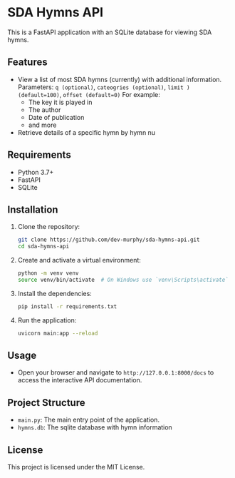 # SDA Hymns API

This is a FastAPI application with an SQLite database for viewing SDA hymns.

## Features

- View a list of most SDA hymns (currently) with additional information.
  Parameters: `q (optional)`, `cateogries (optional)`, `limit )(default=100)`, `offset (default=0)`
  For example:
  - The key it is played in
  - The author
  - Date of publication
  - and more
- Retrieve details of a specific hymn by hymn nu

## Requirements

- Python 3.7+
- FastAPI
- SQLite

## Installation

1. Clone the repository:

   ```bash
   git clone https://github.com/dev-murphy/sda-hymns-api.git
   cd sda-hymns-api
   ```

2. Create and activate a virtual environment:

   ```bash
   python -m venv venv
   source venv/bin/activate  # On Windows use `venv\Scripts\activate`
   ```

3. Install the dependencies:

   ```bash
   pip install -r requirements.txt
   ```

4. Run the application:
   ```bash
   uvicorn main:app --reload
   ```

## Usage

- Open your browser and navigate to `http://127.0.0.1:8000/docs` to access the interactive API documentation.

## Project Structure

- `main.py`: The main entry point of the application.
- `hymns.db`: The sqlite database with hymn information

## License

This project is licensed under the MIT License.
